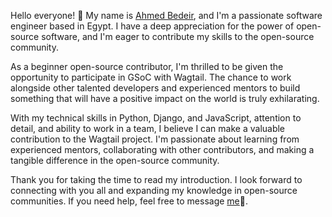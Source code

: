 Hello everyone! 👋
My name is [Ahmed Bedeir](https://github.com/AhmedBedeir), and I'm a passionate software engineer based in Egypt. I have a deep appreciation for the power of open-source software, and I'm eager to contribute my skills to the open-source community.

As a beginner open-source contributor, I'm thrilled to be given the opportunity to participate in GSoC with Wagtail. The chance to work alongside other talented developers and experienced mentors to build something that will have a positive impact on the world is truly exhilarating.

With my technical skills in Python, Django, and JavaScript, attention to detail, and ability to work in a team, I believe I can make a valuable contribution to the Wagtail project. I'm passionate about learning from experienced mentors, collaborating with other contributors, and making a tangible difference in the open-source community.

Thank you for taking the time to read my introduction. I look forward to connecting with you all and expanding my knowledge in open-source communities.
If you need help, feel free to message [me](https://www.linkedin.com/in/ahmed-bedeir/)🙌.


